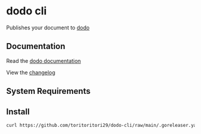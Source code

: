 # dodo cli

Publishes your document to [dodo](https://www.dodo-doc.com)

## Documentation

Read the [dodo documentation]()

View the [changelog]()

## System Requirements


## Install

```bash
curl https://github.com/toritoritori29/dodo-cli/raw/main/.goreleaser.yaml | sh - 
```
